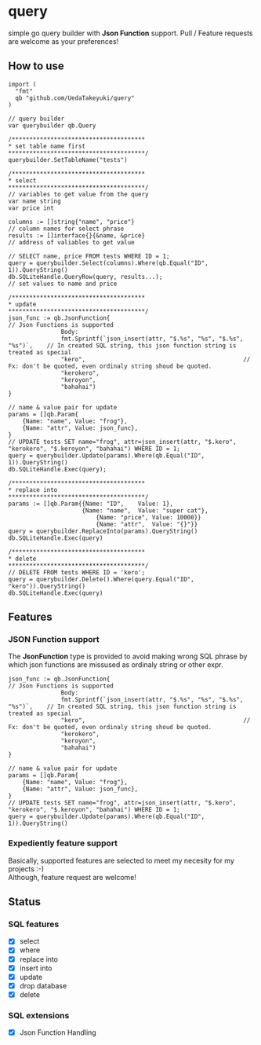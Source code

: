 # query
simple go query builder with **Json Function** support. Pull / Feature requests are welcome as your preferences!

## How to use
```
import (
  "fmt"
  qb "github.com/UedaTakeyuki/query"
)

// query builder
var querybuilder qb.Query

/**************************************
* set table name first
***************************************/
querybuilder.SetTableName("tests")

/**************************************
* select
***************************************/
// variables to get value from the query
var name string
var price int

columns := []string{"name", "price"}                                           // column names for select phrase
results := []interface{}{&name, &price}                                        // address of valiables to get value

// SELECT name, price FROM tests WHERE ID = 1;
query = querybuilder.Select(columns).Where(qb.Equal("ID", 1)).QueryString() 
db.SQLiteHandle.QueryRow(query, results...);                                   // set values to name and price

/**************************************
* update
***************************************/
json_func := qb.JsonFunction{                                                  // Json Functions is supported
               Body:
               fmt.Sprintf(`json_insert(attr, "$.%s", "%s", "$.%s", "%s")`,    // In created SQL string, this json function string is treated as special
			   "kero",                                             // Fx: don't be quoted, even ordinaly string shoud be quoted.
			   "kerokero",
			   "keroyon",
			   "bahahai")
}
			     
// name & value pair for update
params = []qb.Param{
	{Name: "name", Value: "frog"},
	{Name: "attr", Value: json_func},
}
// UPDATE tests SET name="frog", attr=json_insert(attr, "$.kero", "kerokero", "$.keroyon", "bahahai") WHERE ID = 1;
query = querybuilder.Update(params).Where(qb.Equal("ID", 1)).QueryString()
db.SQLiteHandle.Exec(query);

/**************************************
* replace into
***************************************/
params := []qb.Param{{Name: "ID",    Value: 1},
                     {Name: "name",  Value: "super cat"},
		                 {Name: "price", Value: 10000}}
		                 {Name: "attr",  Value: "{}"}}
query = querybuilder.ReplaceInto(params).QueryString()
db.SQLiteHandle.Exec(query)

/**************************************
* delete
***************************************/
// DELETE FROM tests WHERE ID = 'kero';
query = querybuilder.Delete().Where(query.Equal("ID", "kero")).QueryString()
db.SQLiteHandle.Exec(query)
```

## Features
### JSON Function support
The **JsonFunction** type is provided to avoid making wrong SQL phrase by which json functions are missused as ordinaly string or other expr.

```
json_func := qb.JsonFunction{                                                  // Json Functions is supported
               Body:
               fmt.Sprintf(`json_insert(attr, "$.%s", "%s", "$.%s", "%s")`,    // In created SQL string, this json function string is treated as special
			   "kero",                                             // Fx: don't be quoted, even ordinaly string shoud be quoted.
			   "kerokero",
			   "keroyon",
			   "bahahai")
}
			     
// name & value pair for update
params = []qb.Param{
	{Name: "name", Value: "frog"},
	{Name: "attr", Value: json_func},
}
// UPDATE tests SET name="frog", attr=json_insert(attr, "$.kero", "kerokero", "$.keroyon", "bahahai") WHERE ID = 1;
query = querybuilder.Update(params).Where(qb.Equal("ID", 1)).QueryString()
```

### Expediently feature support
Basically, supported features are selected to meet my necesity for my projects :-)  
Although, feature request are welcome!


## Status
### SQL features
- [x] select
- [x] where
- [x] replace into
- [x] insert into
- [x] update
- [x] drop database
- [x] delete

### SQL extensions
- [x] Json Function Handling
